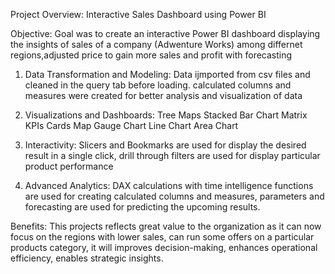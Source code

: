 Project Overview:
Interactive Sales Dashboard using Power BI


Objective:
Goal was to create an interactive Power BI dashboard displaying the insights of sales of a company (Adwenture Works) among differnet regions,adjusted price to gain more sales and profit with forecasting


1. Data Transformation and Modeling:
Data ijmported from csv files and cleaned in the query tab before loading. calculated columns and measures were created for better analysis and visualization of data 


2. Visualizations and Dashboards:
Tree Maps
Stacked Bar Chart
Matrix
KPIs
Cards
Map
Gauge Chart
Line Chart
Area Chart



3. Interactivity:
Slicers and Bookmarks are used for display the desired result in a single click, drill through filters are used for display particular product performance 

4. Advanced Analytics:
DAX calculations with time intelligence functions are used for creating calculated columns and measures, parameters and forecasting are used for predicting the upcoming results.



Benefits:
This projects reflects great value to the organization as it can now focus on the regions with lower sales, can run some offers on a particular products category, it will improves decision-making, enhances operational efficiency, enables strategic insights.








